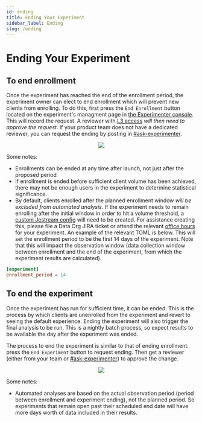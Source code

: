 ```yaml
---
id: ending
title: Ending Your Experiment
sidebar_label: Ending
slug: /ending
---
```


# Ending Your Experiment

## To end enrollment

Once the experiment has reached the end of the enrollment period, the experiment owner can elect to end enrollment which will prevent new clients from enrolling. To do this, first press the `End Enrollment` button located on the experiment's managment page in [the Experimenter console](https://experimenter.services.mozilla.com). This will record the request. A reviewer with [L3 access](/access) *will then need to approve the request*. If your product team does not have a dedicated reviewer, you can request the ending by posting in [#ask-experimenter](https://mozilla.slack.com/archives/CF94YGE03). 

<p align="center">
    <img src="/img/workflow/end_enrollment.png"></img>
</p>

Some notes:
* Enrollments can be ended at any time after launch, not just after the proposed period
* If enrollment is ended before sufficient client volume has been achieved, there may not be enough users in the experiment to determine statistical significance. 
* By default, clients enrolled after the planned enrollment window *will be excluded from automated analysis*. If the experiment needs to remain enrolling after the initial window in order to hit a volume threshold, a [custom Jestream config](/jetstream/configuration) will need to be created. For assistance creating this, please file a Data Org JIRA ticket or attend the relevant [office hours](https://mana.mozilla.org/wiki/display/DATA/Office+Hours) for your experiment. An example of the relevant TOML is below. This will set the enrollment period to be the first 14 days of the experiment. Note that this will impact the observation window (data collection window between enrollment and the end of the experiment, from which the experiment results are calculated). 

```toml
[experiment]
enrollment_period = 14
```



## To end the experiment

Once the experiment has run for sufficient time, it can be ended. This is the process by which clients are unenrolled from the experiment and revert to seeing the default experience. Ending the experiment will also trigger the final analysis to be run. This is a nightly batch process, so expect results to be available the day after the experiment was ended. 

The process to end the experiment is similar to that of ending enrollment: press the `End Experiment` button to request ending. Then get a reviewer (either from your team or [#ask-experimenter](https://mozilla.slack.com/archives/CF94YGE03)) to approve the change. 

<p align="center">
    <img src="/img/workflow/end_experiment.png"></img>
</p>

Some notes:
* Automated analyses are based on the actual observation period (period between enrollment and experiment ending), not the planned period. So experiments that remain open past their scheduled end date will have more days worth of data included in their results. 